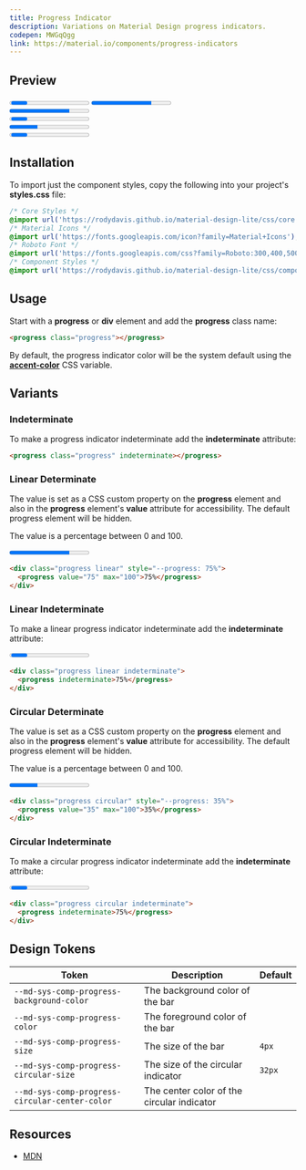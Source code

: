 ```yaml
---
title: Progress Indicator
description: Variations on Material Design progress indicators.
codepen: MWGqQgg
link: https://material.io/components/progress-indicators
---
```


## Preview

<div class="preview">
  <progress>Loading...</progress>
  <progress value="75" max="100">75%</progress>
  <div class="progress linear" style="--progress: 75%">
    <progress value="75" max="100">75%</progress>
  </div>
  <div class="progress linear indeterminate">
    <progress indeterminate>75%</progress>
  </div>
  <div class="progress circular" style="--progress: 35%">
    <progress value="35" max="100">35%</progress>
  </div>
  <div class="progress circular indeterminate">
    <progress indeterminate>75%</progress>
  </div>
</div>

## Installation

To import just the component styles, copy the following into your project's **styles.css** file:

```css
/* Core Styles */
@import url('https://rodydavis.github.io/material-design-lite/css/core.css');
/* Material Icons */
@import url('https://fonts.googleapis.com/icon?family=Material+Icons');
/* Roboto Font */
@import url('https://fonts.googleapis.com/css?family=Roboto:300,400,500,700&amp;display=swap');
/* Component Styles */
@import url('https://rodydavis.github.io/material-design-lite/css/components/progress/style.css');
```

## Usage

Start with a **progress** or **div** element and add the **progress** class name:

```html
<progress class="progress"></progress>
```

By default, the progress indicator color will be the system default using the [**accent-color**](https://developer.mozilla.org/en-US/docs/Web/CSS/accent-color) CSS variable.

## Variants

### Indeterminate

To make a progress indicator indeterminate add the **indeterminate** attribute:

```html
<progress class="progress" indeterminate></progress>
```

### Linear Determinate

The value is set as a CSS custom property on the **progress** element and also in the **progress** element's **value** attribute for accessibility. The default progress element will be hidden.

The value is a percentage between 0 and 100.

<div class="preview">
  <div class="progress linear" style="--progress: 75%">
    <progress value="75" max="100">75%</progress>
  </div>
</div>

```html
<div class="progress linear" style="--progress: 75%">
  <progress value="75" max="100">75%</progress>
</div>
```

### Linear Indeterminate

To make a linear progress indicator indeterminate add the **indeterminate** attribute:

<div class="preview">
  <div class="progress linear indeterminate">
    <progress indeterminate>75%</progress>
  </div>
</div>

```html
<div class="progress linear indeterminate">
  <progress indeterminate>75%</progress>
</div>
```

### Circular Determinate

The value is set as a CSS custom property on the **progress** element and also in the **progress** element's **value** attribute for accessibility. The default progress element will be hidden.

The value is a percentage between 0 and 100.

<div class="preview">
  <div class="progress circular" style="--progress: 35%">
    <progress value="35" max="100">35%</progress>
  </div>
</div>

```html
<div class="progress circular" style="--progress: 35%">
  <progress value="35" max="100">35%</progress>
</div>
```

### Circular Indeterminate

To make a circular progress indicator indeterminate add the **indeterminate** attribute:

<div class="preview">
  <div class="progress circular indeterminate">
    <progress indeterminate>75%</progress>
  </div>
</div>

```html
<div class="progress circular indeterminate">
  <progress indeterminate>75%</progress>
</div>
```

## Design Tokens

| Token                                          | Description                                | Default                                                                                                   |
|------------------------------------------------|--------------------------------------------|-----------------------------------------------------------------------------------------------------------|
| `--md-sys-comp-progress-background-color`      | The background color of the bar            | <div class="tooltip token-box color-surface-variant" data-tooltip="--md-sys-color-surface-variant"></div> |
| `--md-sys-comp-progress-color`                 | The foreground color of the bar            | <div class="tooltip token-box color-primary" data-tooltip="--md-sys-color-primary"></div>                 |
| `--md-sys-comp-progress-size`                  | The size of the bar                        | `4px`                                                                                                     |
| `--md-sys-comp-progress-circular-size`         | The size of the circular indicator         | `32px`                                                                                                    |
| `--md-sys-comp-progress-circular-center-color` | The center color of the circular indicator | <div class="tooltip token-box color-surface" data-tooltip="--md-sys-color-surface"></div>                 |

## Resources

- [MDN](https://developer.mozilla.org/en-US/docs/Web/HTML/Element/ul)
